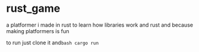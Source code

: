 # rust_game

a platformer i made in rust to learn how libraries work and rust and because making platformers is fun

to run just clone it and```bash
cargo run```
